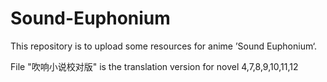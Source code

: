 # Sound-Euphonium

This repository is to upload some resources for anime ’Sound Euphonium‘. 

File "吹响小说校对版" is the translation version for novel 4,7,8,9,10,11,12
